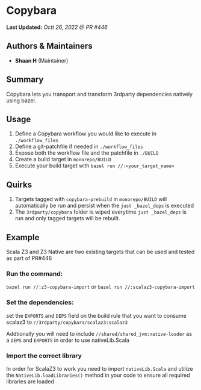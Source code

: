 # Copybara
**Last Updated:** *Octt 26, 2022 @ PR #446*


## Authors & Maintainers
- **Shaan H** (Maintainer)

## Summary
Copybara lets you transport and transform 3rdparty dependencies natively using bazel.

## Usage
1. Define a Copybara workflow you would like to execute in `./workflow_files`
2. Define a git-patchfile if needed in `./workflow_files`
3. Expose both the workflow file and the patchfile in `./BUILD`
4. Create a build target in `monorepo/BUILD`
5. Execute your build target with `bazel run //:<your_target_name>`

## Quirks
1. Targets tagged with `copybara-prebuild` in `monorepo/BUILD` will automatically be run and persist when the `just _bazel_deps` is executed
2. The `3rdparty/copybara` folder is wiped everytime `just _bazel_deps` is run and only tagged targets will be rebuilt.

## Example
Scala Z3 and Z3 Native are two existing targets that can be used and tested as part of PR#446

### Run the command:

`bazel run //:z3-copybara-import` or `bazel run //:scalaz3-copybara-import`

### Set the dependencies:

set the `EXPORTS` and `DEPS` field on the build rule that you want to consume scalaz3 to `//3rdparty/copybara/scalaz3:scalaz3`

Addtionally you will need to include `//shared/shared_jvm:native-loader` as a `DEPS` and `EXPORTS` in order to use nativeLib.Scala

### Import the correct library

In order for ScalaZ3 to work you need to import `nativeLib.Scala` and utilize the `NativeLib.loadLibraries()` method in your code to ensure all required libraries are loaded